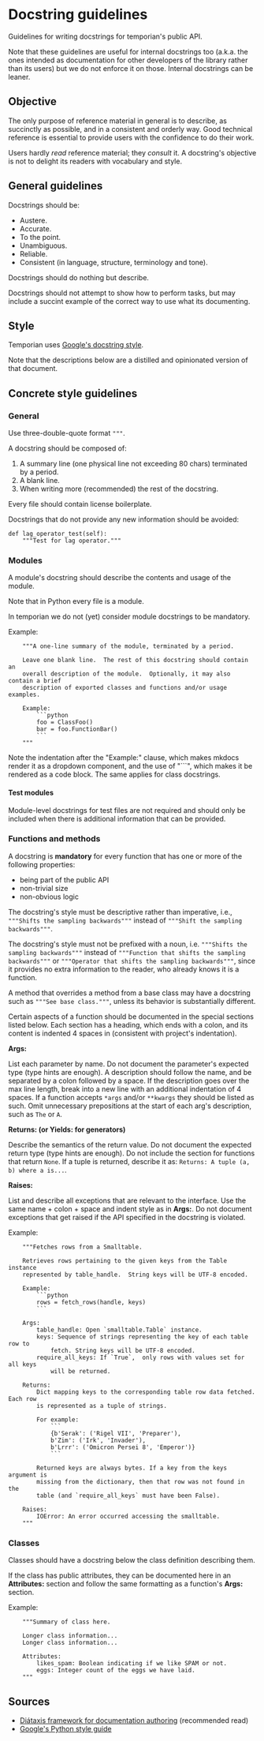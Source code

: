 # Docstring guidelines

Guidelines for writing docstrings for temporian's public API.

Note that these guidelines are useful for internal docstrings too (a.k.a. the
ones intended as documentation for other developers of the library rather than
its users) but we do not enforce it on those. Internal docstrings can be leaner.

## Objective

The only purpose of reference material in general is to describe, as succinctly
as possible, and in a consistent and orderly way. Good technical reference is
essential to provide users with the confidence to do their work.

Users hardly _read_ reference material; they _consult_ it. A docstring's
objective is not to delight its readers with vocabulary and style.

## General guidelines

Docstrings should be:

- Austere.
- Accurate.
- To the point.
- Unambiguous.
- Reliable.
- Consistent (in language, structure, terminology and tone).

Docstrings should do nothing but describe.

Docstrings should not attempt to show how to perform tasks, but may include a
succint example of the correct way to use what its documenting.

## Style

Temporian uses [Google's docstring style](https://google.github.io/styleguide/pyguide.html#38-comments-and-docstrings).

Note that the descriptions below are a distilled and opinionated version of that
document.

## Concrete style guidelines

### General

Use three-double-quote format `"""`.

A docstring should be composed of:

1. A summary line (one physical line not exceeding 80 chars) terminated by a
   period.
2. A blank line.
3. When writing more (recommended) the rest of the docstring.

Every file should contain license boilerplate.

Docstrings that do not provide any new information should be avoided:

```
def lag_operator_test(self):
    """Test for lag operator."""
```

### Modules

A module's docstring should describe the contents and usage of the module.

Note that in Python every file is a module.

In temporian we do not (yet) consider module docstrings to be mandatory.

Example:

````
    """A one-line summary of the module, terminated by a period.

    Leave one blank line.  The rest of this docstring should contain an
    overall description of the module.  Optionally, it may also contain a brief
    description of exported classes and functions and/or usage examples.

    Example:
        ```python
        foo = ClassFoo()
        bar = foo.FunctionBar()
        ```
    """
````

Note the indentation after the "Example:" clause, which makes mkdocs render it
as a dropdown component, and the use of "```", which makes it be rendered as a
code block. The same applies for class docstrings.

#### Test modules

Module-level docstrings for test files are not required and should only be
included when there is additional information that can be provided.

### Functions and methods

A docstring is **mandatory** for every function that has one or more of the
following properties:

- being part of the public API
- non-trivial size
- non-obvious logic

The docstring's style must be descriptive rather than imperative, i.e.,
`"""Shifts the sampling backwards"""` instead of `"""Shift the sampling
backwards"""`.

The docstring's style must not be prefixed with a noun, i.e. `"""Shifts the
sampling backwards"""` instead of `"""Function that shifts the sampling
backwards"""` or `"""Operator that shifts the sampling backwards"""`, since it
provides no extra information to the reader, who already knows it is a function.

A method that overrides a method from a base class may have a docstring such
as `"""See base class."""`, unless its behavior is substantially different.

Certain aspects of a function should be documented in the special sections
listed below. Each section has a heading, which ends with a colon, and its
content is indented 4 spaces in (consistent with project's indentation).

**Args:**

List each parameter by name.
Do not document the parameter's expected type (type hints are enough).
A description should follow the name, and be separated by a colon followed by a
space.
If the description goes over the max line length, break into a new line with an
additional indentation of 4 spaces.
If a function accepts `*args` and/or `**kwargs` they should be listed as such.
Omit unnecessary prepositions at the start of each arg's description, such as
`The` or `A`.

**Returns: (or Yields: for generators)**

Describe the semantics of the return value.
Do not document the expected return type (type hints are enough).
Do not include the section for functions that return `None`.
If a tuple is returned, describe it as: `Returns: A tuple (a, b) where a is...`.

**Raises:**

List and describe all exceptions that are relevant to the interface.
Use the same name + colon + space and indent style as in **Args:**.
Do not document exceptions that get raised if the API specified in the docstring
is violated.

Example:

````
    """Fetches rows from a Smalltable.

    Retrieves rows pertaining to the given keys from the Table instance
    represented by table_handle.  String keys will be UTF-8 encoded.

    Example:
        ```python
        rows = fetch_rows(handle, keys)
        ```

    Args:
        table_handle: Open `smalltable.Table` instance.
        keys: Sequence of strings representing the key of each table row to
            fetch. String keys will be UTF-8 encoded.
        require_all_keys: If `True`,  only rows with values set for all keys
            will be returned.

    Returns:
        Dict mapping keys to the corresponding table row data fetched. Each row
        is represented as a tuple of strings.

        For example:
            ```
            {b'Serak': ('Rigel VII', 'Preparer'),
            b'Zim': ('Irk', 'Invader'),
            b'Lrrr': ('Omicron Persei 8', 'Emperor')}
            ```

        Returned keys are always bytes. If a key from the keys argument is
        missing from the dictionary, then that row was not found in the
        table (and `require_all_keys` must have been False).

    Raises:
        IOError: An error occurred accessing the smalltable.
    """
````

### Classes

Classes should have a docstring below the class definition describing them.

If the class has public attributes, they can be documented here in an
**Attributes:** section and follow the same formatting as a function's **Args:**
section.

Example:

```
    """Summary of class here.

    Longer class information...
    Longer class information...

    Attributes:
        likes_spam: Boolean indicating if we like SPAM or not.
        eggs: Integer count of the eggs we have laid.
    """
```

## Sources

- [Diátaxis framework for documentation authoring](https://diataxis.fr/reference/)
  (recommended read)
- [Google's Python style guide](https://google.github.io/styleguide/pyguide.html#38-comments-and-docstrings)
